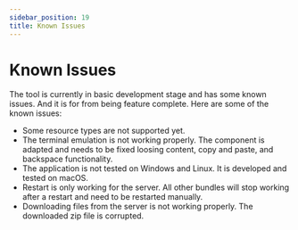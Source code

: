 ```yaml
---
sidebar_position: 19
title: Known Issues
---
```


# Known Issues

The tool is currently in basic development stage and has some known issues. And
it is for from being feature complete. Here are some of the known issues:

* Some resource types are not supported yet.
* The terminal emulation is not working properly. The component is adapted and needs to be fixed loosing content, copy and paste, and backspace functionality.
* The application is not tested on Windows and Linux. It is developed and tested on macOS.
* Restart is only working for the server. All other bundles will stop working after a restart and need to be restarted manually. 
* Downloading files from the server is not working properly. The downloaded zip file is corrupted.
